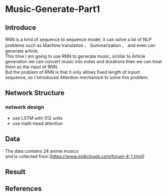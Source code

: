 # Music-Generate-Part1

## Introduce
RNN is a kind of sequence to sequence model, it can solve a lot of NLP problems such as  Machine translation 、 Summarization 、
and even can generate article. <br> This time I am going to use RNN to generate music, similar to Article generation we can convert music
into notes and durations then we can treat them as the input of RNN. <br>
But the problem of RNN is that it only allows fixed length of inpurt sequence, so I introduced Attention mechanism to solve this problem.



## Network Structure

### network design
- use LSTM with 512 units
- use malti-head attention


## Data
The data contains 24 anime musics <br>
and is collected from [https://www.midiclouds.com/forum-4-1.html]
## Result

## References
